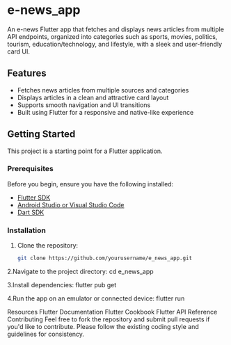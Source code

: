# e-news_app

An e-news Flutter app that fetches and displays news articles from multiple API endpoints, organized into categories such as sports, movies, politics, tourism, education/technology, and lifestyle, with a sleek and user-friendly card UI.

## Features
- Fetches news articles from multiple sources and categories
- Displays articles in a clean and attractive card layout
- Supports smooth navigation and UI transitions
- Built using Flutter for a responsive and native-like experience

## Getting Started

This project is a starting point for a Flutter application.

### Prerequisites

Before you begin, ensure you have the following installed:
- [Flutter SDK](https://flutter.dev/docs/get-started/install)
- [Android Studio or Visual Studio Code](https://flutter.dev/docs/get-started/editor)
- [Dart SDK](https://dart.dev/get-dart)

### Installation

1. Clone the repository:
   ```bash
   git clone https://github.com/yourusername/e_news_app.git

2.Navigate to the project directory:
  cd e_news_app

3.Install dependencies:
  flutter pub get

4.Run the app on an emulator or connected device:
  flutter run


Resources
Flutter Documentation
Flutter Cookbook
Flutter API Reference
Contributing
Feel free to fork the repository and submit pull requests if you'd like to contribute. Please follow the existing coding style and guidelines for consistency.
